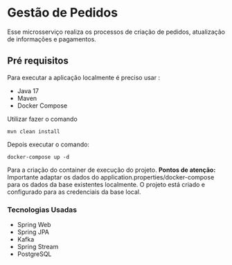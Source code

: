 # Gestão de Pedidos
Esse microsserviço realiza os processos de criação de pedidos, atualização de informações e pagamentos.


## Pré requisitos

Para executar a aplicação localmente é preciso usar :

-   Java 17
-   Maven
- Docker Compose 


Utilizar fazer o comando

```
mvn clean install 

```
Depois executar o comando: 

    docker-compose up -d 

Para a criação do container de execução do projeto. 
**Pontos de atenção:**  Importante adaptar os dados do application.properties/docker-compose para os dados da base existentes localmente. O projeto está criado e configurado para as credenciais da base local.


### Tecnologias Usadas

-   Spring Web
-   Spring JPA
-   Kafka
-  Spring Stream 
-   PostgreSQL
